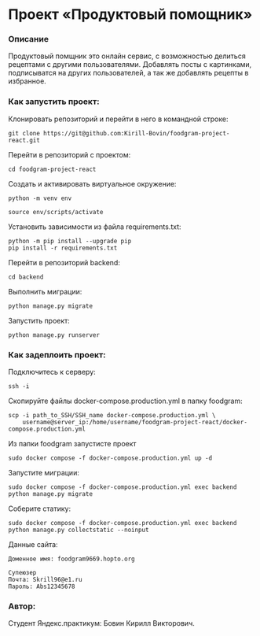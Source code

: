 # **Проект «Продуктовый помощник»**

### **Описание**
Продуктовый помщник это онлайн сервис, с возможностью делиться рецептами с другими пользователями.
Добавлять посты с картинками, подписыватся на других пользователей, а так же добавлять рецепты в избранное.

### **Как запустить проект:**
Клонировать репозиторий и перейти в него в командной строке:
```
git clone https://git@github.com:Kirill-Bovin/foodgram-project-react.git
```
Перейти в репозиторий с проектом:
```
cd foodgram-project-react
```

Cоздать и активировать виртуальное окружение:
```
python -m venv env
```
```
source env/scripts/activate
```
Установить зависимости из файла requirements.txt:
```
python -m pip install --upgrade pip
pip install -r requirements.txt
```
Перейти в репозиторий backend:
```
cd backend
```
Выполнить миграции:
```
python manage.py migrate
```
Запустить проект:
```
python manage.py runserver
```
### **Как задеплоить проект:**
Подключитесь к серверу:
```
ssh -i 
```
Скопируйте файлы docker-compose.production.yml в папку foodgram:
```
scp -i path_to_SSH/SSH_name docker-compose.production.yml \
    username@server_ip:/home/username/foodgram-project-react/docker-compose.production.yml 
```
Из папки foodgram запустисте проект
```
sudo docker compose -f docker-compose.production.yml up -d 
```
Запустите миграции:
```
sudo docker compose -f docker-compose.production.yml exec backend python manage.py migrate
```
Соберите статику:
```
sudo docker compose -f docker-compose.production.yml exec backend python manage.py collectstatic --noinput
```
Данные сайта:
```
Доменное имя: foodgram9669.hopto.org

Супеюзер
Почта: Skrill96@e1.ru
Пароль: Abs12345678
```

### Автор:
Студент Яндекс.практикум: Бовин Кирилл Викторович.